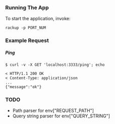 ### Running The App

To start the application, invoke:

```
rackup -p PORT_NUM
```

### Example Request

##### Ping

```
$ curl -v -X GET 'localhost:3333/ping'; echo
```

```
< HTTP/1.1 200 OK
< Content-Type: application/json
...
{"message":"ok"}
```


### TODO

* Path parser for env["REQUEST_PATH"]
* Query string parser for env["QUERY_STRING"]
